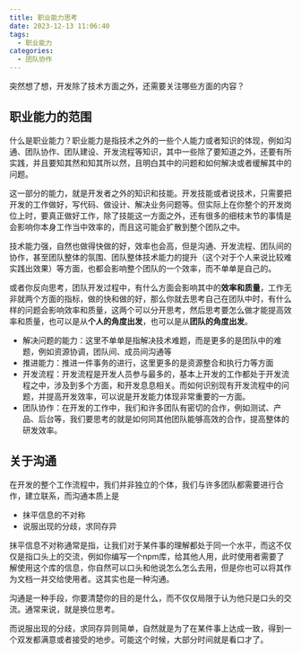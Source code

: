 ```yaml
---
title: 职业能力思考
date: 2023-12-13 11:06:40
tags:
  - 职业能力
categories:
  - 团队协作
---
```


突然想了想，开发除了技术方面之外，还需要关注哪些方面的内容？

<!-- more -->

## 职业能力的范围

什么是职业能力？职业能力是指技术之外的一些个人能力或者知识的体现，例如沟通、团队协作、团队建设、开发流程等知识，其中一些除了要知道之外，还要有所实践，并且要知其然和知其所以然，且明白其中的问题和如何解决或者缓解其中的问题。

这一部分的能力，就是开发者之外的知识和技能。开发技能或者说技术，只需要把开发的工作做好，写代码、做设计、解决业务问题等。但实际上在你整个的开发岗位上时，要真正做好工作，除了技能这一方面之外，还有很多的细枝末节的事情是会影响你本身工作当中效率的，而且这可能会扩散到整个团队之中。

技术能力强，自然也做得快做的好，效率也会高，但是沟通、开发流程、团队间的协作，甚至团队整体的氛围、团队整体技术能力的提升（这个对于个人来说比较难实践出效果）等方面，也都会影响整个团队的一个效率，而不单单是自己的。

或者你反向思考，团队开发过程中，有什么方面会影响其中的**效率和质量**，工作无非就两个方面的指标，做的快和做的好，那么你就去思考自己在团队中时，有什么样的问题会影响效率和质量，这两个可以分开思考，然后思考要怎么做才能提高效率和质量，也可以是从**个人的角度出发**，也可以是从**团队的角度出发**。

- 解决问题的能力：这里不单单是指解决技术难题，而是更多的是团队中的难题，例如资源协调，团队间、成员间沟通等
- 推进能力：推进一件事务的进行，这里更多的是资源整合和执行力等方面
- 开发流程：开发流程是开发人员参与最多的，基本上开发的工作都处于开发流程之中，涉及到多个方面，和开发息息相关。而如何识别现有开发流程中的问题，并提高开发效率，可以说是开发能力体现非常重要的一方面。
- 团队协作：在开发的工作中，我们和许多团队有密切的合作，例如测试、产品、后台等，我们要思考的就是如何同其他团队能够高效的合作，提高整体的研发效率。

## 关于沟通

在开发的整个工作流程中，我们并非独立的个体，我们与许多团队都需要进行合作，建立联系，而沟通本质上是

- 抹平信息的不对称
- 说服出现的分歧，求同存异

抹平信息不对称通常是指，让我们对于某件事的理解都处于同一个水平，而这不仅仅是指口头上的交流，例如你编写一个npm库，给其他人用，此时使用者需要了解使用这个库的信息，你自然可以口头和他说怎么怎么去用，但是你也可以将其作为文档一并交给使用者。这其实也是一种沟通。

沟通是一种手段，你要清楚你的目的是什么，而不仅仅局限于认为他只是口头的交流。通常来说，就是换位思考。

而说服出现的分歧，求同存异则简单，自然就是为了在某件事上达成一致，得到一个双发都满意或者接受的地步。可能这个时候，大部分时间就是看口才了。